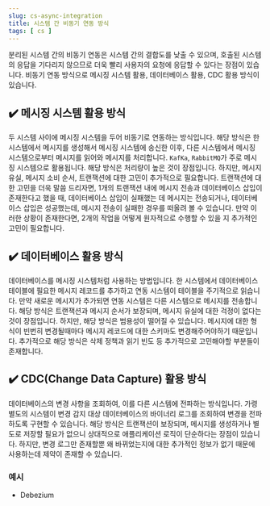 ```yaml
---
slug: cs-async-integration
title: 시스템 간 비동기 연동 방식
tags: [ cs ]
---
```


분리된 시스템 간의 비동기 연동은 시스템 간의 결합도를 낮출 수 있으며, 호출된 시스템의 응답을 기다리지 않으므로 더욱 빨리 사용자의 요청에 응답할 수 있다는 장점이 있습니다. 비동기 연동 방식으로 메시징 시스템 활용, 데이터베이스 활용, CDC 활용 방식이 있습니다.

## ✔️ 메시징 시스템 활용 방식
두 시스템 사이에 메시징 시스템을 두어 비동기로 연동하는 방식입니다. 해당 방식은 한 시스템에서 메시지를 생성해서 메시징 시스템에 송신한 이후, 다른 시스템에서 메시징 시스템으로부터 메시지를 읽어와 메시지를 처리합니다. `KafKa`, `RabbitMQ`가 주로 메시징 시스템으로 활용됩니다. 해당 방식은 처리량이 높은 것이 장점입니다. 하지만, 메시지 유실, 메시지 소비 순서, 트랜잭션에 대한 고민이 추가적으로 필요합니다. 트랜잭션에 대한 고민을 더욱 말씀 드리자면, 1개의 트랜잭션 내에 메시지 전송과 데이터베이스 삽입이 존재한다고 했을 때, 데이터베이스 삽입이 실패했는 데 메시지는 전송되거나, 데이터베이스 삽입은 성공했는데, 메시지 전송이 실패한 경우를 떠올려 볼 수 있습니다. 만약 이러한 상황이 존재한다면, 2개의 작업을 어떻게 원자적으로 수행할 수 있을 지 추가적인 고민이 필요합니다.

## ✔️ 데이터베이스 활용 방식
데이터베이스를 메시징 시스템처럼 사용하는 방법입니다. 한 시스템에서 데이터베이스 테이블에 필요한 메시지 레코드를 추가하고 연동 시스템이 테이블을 주기적으로 읽습니다. 만약 새로운 메시지가 추가되면 연동 시스템은 다른 시스템으로 메시지를 전송합니다. 해당 방식은 트랜잭션과 메시지 순서가 보장되며, 메시지 유실에 대한 걱정이 없다는 것이 장점입니다. 하지만, 해당 방식은 범용성이 떨어질 수 있습니다. 메시지에 대한 형식이 빈번히 변경될때마다 메시지 레코드에 대한 스키마도 변경해주어야하기 때문입니다. 추가적으로 해당 방식은 삭제 정책과 읽기 빈도 등 추가적으로 고민해야할 부분들이 존재합니다.

## ✔️ CDC(Change Data Capture) 활용 방식
데이터베이스의 변경 사항을 조회하여, 이를 다른 시스템에 전파하는 방식입니다. 가령 별도의 시스템이 변경 감지 대상 데이터베이스의 바이너리 로그를 조회하여 변경을 전파하도록 구현할 수 있습니다. 해당 방식은 트랜잭션이 보장되며, 메시지를 생성하거나 별도로 저장할 필요가 없으니 상대적으로 애플리케이션 로직이 단순하다는 장점이 있습니다. 하지만, 변경 로그만 존재할뿐 왜 바뀌었는지에 대한 추가적인 정보가 없기 때문에 사용하는데 제약이 존재할 수 있습니다.

### 예시
- Debezium